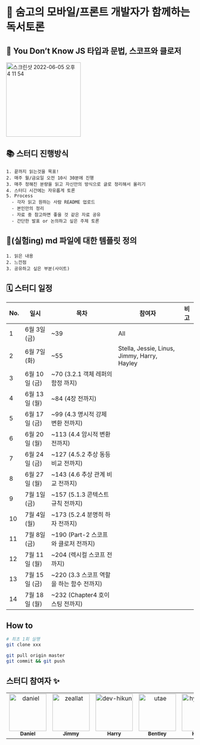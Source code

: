 # 🎉 숨고의 모바일/프론트 개발자가 함께하는 독서토론

## 🐣 You Don’t Know JS 타입과 문법, 스코프와 클로저

<img width="200" alt="스크린샷 2022-06-05 오후 4 11 54" src="https://user-images.githubusercontent.com/45163013/172039829-de30cabe-addb-47f2-b1cd-9f0e9c72ff77.png">


## 📚 스터디 진행방식

```
1. 끝까지 읽는것을 목표!
2. 매주 월/금요일 오전 10시 30분에 진행
3. 매주 정해진 분량을 읽고 자신만의 방식으로 글로 정리해서 올리기
4. 스터디 시간에는 자유롭게 토론
5. Process
  - 각자 읽고 원하는 사람 README 업로드
  - 본인만의 정리
  - 자료 중 참고하면 좋을 것 같은 자료 공유
  - 간단한 발표 or 논의하고 싶은 주제 토론
```

## 🎈(실험ing) md 파일에 대한 템플릿 정의

```
1. 읽은 내용
2. 느낀점
3. 공유하고 싶은 부분(사이트)
```

## 🗓 스터디 일정

| No. | 일시              | 목차                           | 참여자 | 비고 |
|-----|-----------------|------------------------------| ------------------------ | ------------ |
| 1   | 6월 3일 (금)       | ~39                          | All | |
| 2   | 6월 7일 (화)       | ~55                          | Stella, Jessie, Linus, Jimmy, Harry, Hayley | |
| 3   | 6월 10일 (금)      | ~70 (3.2.1 객체 레퍼의 함정 까지)     | | |
| 4   | 6월 13일 (월)      | ~84 (4장 전까지)                 | | |
| 5   | 6월 17일 (금)      | ~99 (4.3 명시적 강제 변환 전까지)      | | |
| 6   | 6월 20일 (월)      | ~113 (4.4 암시적 변환 전까지)        | | |
| 7   | 6월 24일 (금)      | ~127 (4.5.2 추상 동등 비교 전까지)    | | |
| 8   | 6월 27일 (월)      | ~143 (4.6 추상 관계 비교 전까지)      | | |
| 9   | 7월 1일 (금)       | ~157 (5.1.3 콘텍스트 규칙 전까지)     | | |
| 10  | 7월 4일 (월)       | ~173 (5.2.4 분명히 하자 전까지)      | | |
| 11  | 7월 8일 (금)       | ~190 (Part-2 스코프와 클로저 전까지)   | | |
| 12  | 7월 11일 (월)      | ~204 (렉시컬 스코프 전까지)           | | |
| 13  | 7월 15일 (금)      | ~220 (3.3 스코프 역할을 하는 함수 전까지) | | |
| 14  | 7월 18일 (월)      | ~232 (Chapter4 호이스팅 전까지)     | | |

## How to

```bash
# 최초 1회 실행
git clone xxx
```

```bash
git pull origin master
git commit && git push
```

## 스터디 참여자 :sparkles:

<table>
    <tr>
        <td align="center">
            <a href="https://github.com/JinleeJeong">
                <img src="https://avatars.githubusercontent.com/u/45163013?v=4" width="100;" alt="daniel"/>
                <br />
                <sub><b>Daniel</b></sub>
            </a>
        </td>
        <td align="center">
            <a href="https://github.com/zeallat">
                <img src="https://avatars.githubusercontent.com/u/7078066?v=4" width="100;" alt="zeallat"/>
                <br />
                <sub><b>Jimmy</b></sub>
            </a>
        </td>
        <td align="center">
            <a href="https://github.com/dev-hikun">
                <img src="https://avatars0.githubusercontent.com/u/76590935?v=4" width="100;" alt="dev-hikun"/>
                <br />
                <sub><b>Harry</b></sub>
            </a>
        </td>
        <td align="center">
            <a href="https://github.com/utae">
                <img src="https://avatars3.githubusercontent.com/u/16933515?v=4" width="100;" alt="utae"/>
                <br />
                <sub><b>Bentley</b></sub>
            </a>
        </td>
        <td align="center">
            <a href="https://github.com/hyerichung">
                <img src="https://avatars2.githubusercontent.com/u/64633218?v=4" width="100;" alt="hyerichung"/>
                <br />
                <sub><b>Hayley</b></sub>
            </a>
        </td>
        <td align="center">
            <a href="https://github.com/yhl0519">
                <img src="https://avatars2.githubusercontent.com/u/62636978?v=4" width="100;" alt="yhl0519"/>
                <br />
                <sub><b>Stella</b></sub>
            </a>
        </td>
        <td align="center">
            <a href="https://github.com/JaeEeLee">
                <img src="https://avatars2.githubusercontent.com/u/38426064?v=4" width="100;" alt="JaeEeLee"/>
                <br />
                <sub><b>Jessie</b></sub>
            </a>
        </td>
        <td align="center">
            <a href="https://github.com/moonjunghwan">
                <img src="https://avatars2.githubusercontent.com/u/5405499?v=4" width="100;" alt="moonjunghwan"/>
                <br />
                <sub><b>Linus</b></sub>
            </a>
        </td>
    </tr>
</table>
